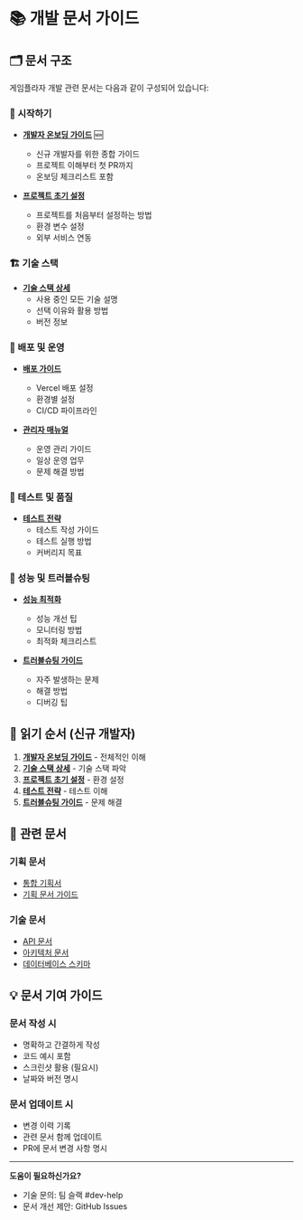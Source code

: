 # 📚 개발 문서 가이드

## 🗂️ 문서 구조

게임플라자 개발 관련 문서는 다음과 같이 구성되어 있습니다:

### 🚀 시작하기
- **[개발자 온보딩 가이드](./DEVELOPER_ONBOARDING.md)** 🆕
  - 신규 개발자를 위한 종합 가이드
  - 프로젝트 이해부터 첫 PR까지
  - 온보딩 체크리스트 포함

- **[프로젝트 초기 설정](./project_setup_guide.md)**
  - 프로젝트를 처음부터 설정하는 방법
  - 환경 변수 설정
  - 외부 서비스 연동

### 🏗️ 기술 스택
- **[기술 스택 상세](./tech_stack_final.md)**
  - 사용 중인 모든 기술 설명
  - 선택 이유와 활용 방법
  - 버전 정보

### 🚀 배포 및 운영
- **[배포 가이드](./deployment_guide.md)**
  - Vercel 배포 설정
  - 환경별 설정
  - CI/CD 파이프라인

- **[관리자 매뉴얼](./admin_manual.md)**
  - 운영 관리 가이드
  - 일상 운영 업무
  - 문제 해결 방법

### 🧪 테스트 및 품질
- **[테스트 전략](./testing_strategy.md)**
  - 테스트 작성 가이드
  - 테스트 실행 방법
  - 커버리지 목표

### 🔧 성능 및 트러블슈팅
- **[성능 최적화](./performance_optimization.md)**
  - 성능 개선 팁
  - 모니터링 방법
  - 최적화 체크리스트

- **[트러블슈팅 가이드](./troubleshooting_guide.md)**
  - 자주 발생하는 문제
  - 해결 방법
  - 디버깅 팁

## 📖 읽기 순서 (신규 개발자)

1. **[개발자 온보딩 가이드](./DEVELOPER_ONBOARDING.md)** - 전체적인 이해
2. **[기술 스택 상세](./tech_stack_final.md)** - 기술 스택 파악
3. **[프로젝트 초기 설정](./project_setup_guide.md)** - 환경 설정
4. **[테스트 전략](./testing_strategy.md)** - 테스트 이해
5. **[트러블슈팅 가이드](./troubleshooting_guide.md)** - 문제 해결

## 🔗 관련 문서

### 기획 문서
- [통합 기획서](/docs/planning/complete_specification.md)
- [기획 문서 가이드](/docs/planning/README.md)

### 기술 문서
- [API 문서](/docs/technical/api_documentation.md)
- [아키텍처 문서](/docs/technical/architecture.md)
- [데이터베이스 스키마](/docs/technical/database_schema.md)

## 💡 문서 기여 가이드

### 문서 작성 시
- 명확하고 간결하게 작성
- 코드 예시 포함
- 스크린샷 활용 (필요시)
- 날짜와 버전 명시

### 문서 업데이트 시
- 변경 이력 기록
- 관련 문서 함께 업데이트
- PR에 문서 변경 사항 명시

---

**도움이 필요하신가요?** 
- 기술 문의: 팀 슬랙 #dev-help
- 문서 개선 제안: GitHub Issues